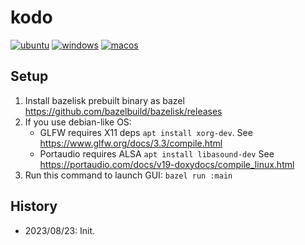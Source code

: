 # kodo

[![ubuntu](https://github.com/klknn/kodo/actions/workflows/ubuntu.yml/badge.svg)](https://github.com/klknn/kodo/actions/workflows/ubuntu.yml)
[![windows](https://github.com/klknn/kodo/actions/workflows/windows.yml/badge.svg)](https://github.com/klknn/kodo/actions/workflows/windows.yml)
[![macos](https://github.com/klknn/kodo/actions/workflows/macos.yml/badge.svg)](https://github.com/klknn/kodo/actions/workflows/macos.yml)


## Setup

1. Install bazelisk prebuilt binary as bazel
   https://github.com/bazelbuild/bazelisk/releases
2. If you use debian-like OS:
   - GLFW requires X11 deps `apt install xorg-dev`.
     See https://www.glfw.org/docs/3.3/compile.html
   - Portaudio requires ALSA `apt install libasound-dev`
     See https://portaudio.com/docs/v19-doxydocs/compile_linux.html
3. Run this command to launch GUI: `bazel run :main`

## History

- 2023/08/23: Init.
